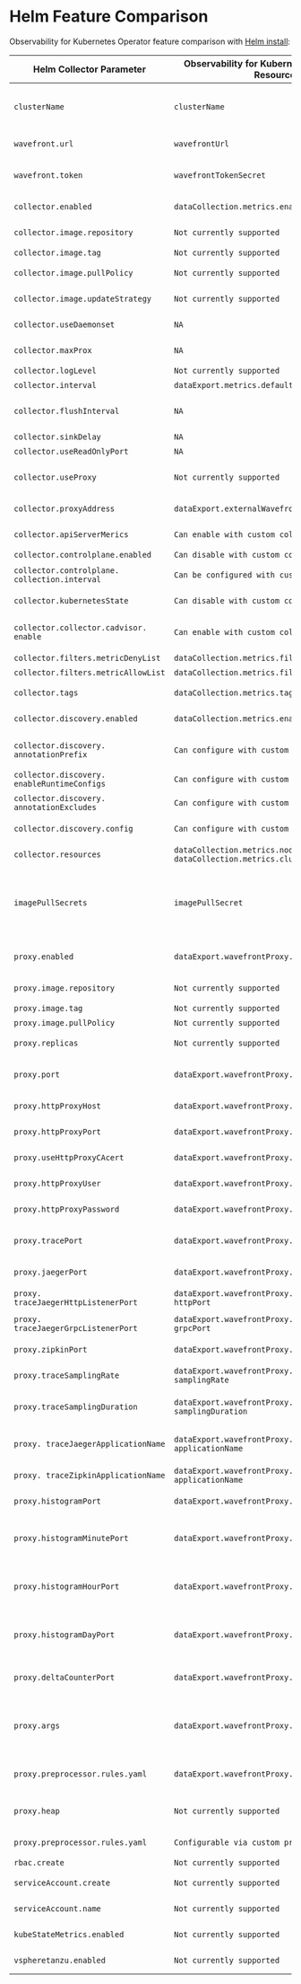 # Helm Feature Comparison
Observability for Kubernetes Operator feature comparison with [Helm install](https://github.com/wavefrontHQ/helm/tree/master/wavefront#configuration):


| Helm Collector Parameter | Observability for Kubernetes Operator Custom Resource `spec`. | Description |
|---|---|---|
| `clusterName` | `clusterName` | ClusterName is a unique name for the Kubernetes cluster to be identified via a metric tag on Operations for Applications. |
| `wavefront.url` | `wavefrontUrl` | The URL of your product cluster. Ex: https://<your_cluster>.wavefront.com. |
| `wavefront.token` | `wavefrontTokenSecret` | WavefrontTokenSecret is the name of the secret that contains a Wavefront API Token. |
| `collector.enabled` | `dataCollection.metrics.enable` | Metrics holds the configuration for node and cluster collectors. |
| `collector.image.repository` | `Not currently supported` | Kubernetes Metrics Collector image registry and name. |
| `collector.image.tag` | `Not currently supported` | Kubernetes Metrics Collector image tag. |
| `collector.image.pullPolicy` | `Not currently supported` | Kubernetes Metrics Collector image pull policy. |
| `collector.image.updateStrategy` | `Not currently supported` | Kubernetes Metrics Collector updateStrategy. |
| `collector.useDaemonset` | `NA` | The operator uses an improved leader Deployment/DaemonSet architecture. |
| `collector.maxProx` | `NA` | Not supported in Helm or Operator install. |
| `collector.logLevel` | `Not currently supported` | Min logging level (info, debug, trace). |
| `collector.interval` | `dataExport.metrics.defaultCollectionInterval` | Default metrics collection interval. |
| `collector.flushInterval` | `NA` | This option was removed and the optimal flush interval is automatically set. |
| `collector.sinkDelay` | `NA` | This option was removed. |
| `collector.useReadOnlyPort` | `NA` | This option was removed. |
| `collector.useProxy` | `Not currently supported` | The Operator no longer supports direct ingestion. It requires internal or external Wavefront proxy configuration. |
| `collector.proxyAddress` | `dataExport.externalWavefrontProxy.Url` | The Wavefront proxy URL that the Collector sends metrics to. |
| `collector.apiServerMerics` | `Can enable with custom collector config` | Collect metrics about Kubernetes API server. |
| `collector.controlplane.enabled` | `Can disable with custom collector config` | Enable control plane metrics. |
| `collector.controlplane. collection.interval` | `Can be configured with custom collector config` | The collection interval for the control plane metrics. |
| `collector.kubernetesState` | `Can disable with custom collector config` | Collect metrics about Kubernetes resource states. |
| `collector.collector.cadvisor. enable` | `Can enable with custom collector config` | Enable cAdvisor Prometheus endpoint. See the cAdvisor docs for details on what metrics are available. |
| `collector.filters.metricDenyList` | `dataCollection.metrics.filters.denyList` | List of metric patterns to deny. |
| `collector.filters.metricAllowList` | `dataCollection.metrics.filters.allowList` | List of metric patterns to allow. |
| `collector.tags` | `dataCollection.metrics.tags` | Map of tags (key/value) to add to all metrics collected. |
| `collector.discovery.enabled` | `dataCollection.metrics.enableDiscovery` | Rules based and Prometheus endpoints auto-discovery. Defaults to true. |
| `collector.discovery. annotationPrefix` | `Can configure with custom collector config` | Replaces prometheus.io as prefix for annotations of auto-discovered Prometheus endpoints. |
| `collector.discovery. enableRuntimeConfigs` | `Can configure with custom collector config` | Enable runtime discovery rules. |
| `collector.discovery. annotationExcludes` | `Can configure with custom collector config` | Exclude resources from annotation based auto-discovery. |
| `collector.discovery.config` | `Can configure with custom collector config` | Exclude resources from annotation based auto-discovery. |
| `collector.resources` | `dataCollection.metrics.nodeCollector.resources` `dataCollection.metrics.clusterCollector.resources` | Configuration for rules based auto-discovery. |
| `imagePullSecrets` | `imagePullSecret` | Enable Wavefront proxy and Kubernetes Metrics Collector to pull from private image repositories. **Note:** Secret must exist in namespace that will be used for the installation. Currently, the operator supports a single imagePullSecret.|
| `proxy.enabled` | `dataExport.wavefrontProxy.enable` | Whether to enable the Wavefront proxy. Defaults to true. Disable to use `dataExport.externalWavefrontProxy.Url`. |
| `proxy.image.repository` | `Not currently supported` | Kubernetes Metrics Collector image registry and name. |
| `proxy.image.tag` | `Not currently supported` | Wavefront proxy image tag. |
| `proxy.image.pullPolicy` | `Not currently supported` | Wavefront proxy image pull policy. |
| `proxy.replicas` | `Not currently supported` | Replicas to deploy for Wavefront proxy (usually 1). |
| `proxy.port` | `dataExport.wavefrontProxy.metricPort` | MetricPort is the port for sending Wavefront data format metrics. Defaults to 2878. |
| `proxy.httpProxyHost` | `dataExport.wavefrontProxy.httpProxy.secret` | Name of the secret containing the HttpProxy configuration. |
| `proxy.httpProxyPort` | `dataExport.wavefrontProxy.httpProxy.secret` | Name of the secret containing the HttpProxy configuration. |
| `proxy.useHttpProxyCAcert` | `dataExport.wavefrontProxy.httpProxy.secret` | Name of the secret containing the HttpProxy configuration. |
| `proxy.httpProxyUser` | `dataExport.wavefrontProxy.httpProxy.secret` | Name of the secret containing the HttpProxy configuration. |
| `proxy.httpProxyPassword` | `dataExport.wavefrontProxy.httpProxy.secret` | Name of the secret containing the HttpProxy configuration. |
| `proxy.tracePort` | `dataExport.wavefrontProxy.tracing.wavefront.port` | Port for sending distributed Operations for Applications format tracing data (usually 30000). |
| `proxy.jaegerPort` | `dataExport.wavefrontProxy.tracing.jaeger.port` | Port for Jaeger format tracing data (usually 30001). |
| `proxy. traceJaegerHttpListenerPort` | `dataExport.wavefrontProxy.tracing.jaeger. httpPort` | HttpPort for Jaeger Thrift format data (usually 30080). |
| `proxy. traceJaegerGrpcListenerPort` | `dataExport.wavefrontProxy.tracing.jaeger. grpcPort` | GrpcPort for Jaeger gRPC format data (usually 14250). |
| `proxy.zipkinPort` | `dataExport.wavefrontProxy.tracing.zipkin.port` | Port for Zipkin format tracing data (usually 9411). |
| `proxy.traceSamplingRate` | `dataExport.wavefrontProxy.tracing.wavefront. samplingRate` | Distributed tracing data sampling rate (0 to 1). |
| `proxy.traceSamplingDuration` | `dataExport.wavefrontProxy.tracing.wavefront. samplingDuration` | When set to greater than 0, spans that exceed this duration will force trace to be sampled (ms). |
| `proxy. traceJaegerApplicationName` | `dataExport.wavefrontProxy.tracing.jaeger. applicationName` | Custom application name for traces received on Jaeger's HTTP or gRPC port. |
| `proxy. traceZipkinApplicationName` | `dataExport.wavefrontProxy.tracing.zipkin. applicationName` | Custom application name for traces received on Zipkin's port. |
| `proxy.histogramPort` | `dataExport.wavefrontProxy.histogram.port` | Port for Operations for Applications histogram distributions (usually 40000). |
| `proxy.histogramMinutePort` | `dataExport.wavefrontProxy.histogram.minutePort` | Port to accumulate 1-minute based histograms in the Operations for Applications data format (usually 40001). |
| `proxy.histogramHourPort` | `dataExport.wavefrontProxy.histogram.hourPort` | Port to accumulate 1-hour based histograms in the Operations for Applications data format (usually 40002). |
| `proxy.histogramDayPort` | `dataExport.wavefrontProxy.histogram.dayPort` | Port to accumulate 1-day based histograms in the Operations for Applications data format (usually 40002). |
| `proxy.deltaCounterPort` | `dataExport.wavefrontProxy.deltaCounterPort` | Port to send delta counters on Operations for Applications data format (usually 50000). |
| `proxy.args` | `dataExport.wavefrontProxy.args` | Additional Wavefront proxy properties can be passed as command line arguments in the `--<property_name> <value>` format. Multiple properties can be specified. |
| `proxy.preprocessor.rules.yaml` | `dataExport.wavefrontProxy.preprocessor` | Name of the configmap containing a rules.yaml key with proxy preprocessing rules. |
| `proxy.heap` | `Not currently supported` | Wavefront proxy Java heap maximum usage (java -Xmx command line option). |
| `proxy.preprocessor.rules.yaml` | `Configurable via custom preproccesor rules` | YAML configuraiton for Wavefront proxy preprocessor rules. |
| `rbac.create` | `Not currently supported` | Create RBAC resources. |
| `serviceAccount.create` | `Not currently supported` | Create an Operations for Applications service account. |
| `serviceAccount.name` | `Not currently supported` | Name of the Operations for Applications service account. |
| `kubeStateMetrics.enabled` | `Not currently supported` | Set up and enable Kube-State-Metrics for collection. |
| `vspheretanzu.enabled` | `Not currently supported` | Enable and create role binding for vSphere with Tanzu kubernetes cluster. |
